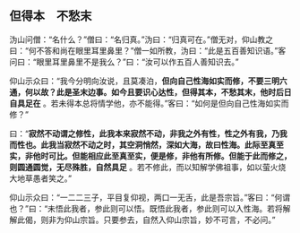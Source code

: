 ## 但得本　不愁末

沩山问僧：“名什么？”僧曰：“名归真。”沩曰：“归真可在。”僧无对，仰山教之曰：“何不答和尚在眼里耳里鼻里？”僧一如所教，沩曰：“此是五百善知识语。”客问曰：“眼里耳里鼻里不是我么？”曰：“汝可以作五百人善知识去。”

仰山示众曰：“我今分明向汝说，且莫凑泊，__但向自己性海如实而修，不要三明六通，何以故？此是圣末边事。如今且要识心达性，但得其本，不愁其末，他时后日自具足在__ 。若未得本总将情学他，亦不能得。”客曰：“如何是但向自己性海如实而修？”

曰：“__寂然不动谓之修性，此我本来寂然不动，非我之外有性，性之外有我，乃我而性也。此我当寂然不动之时，其空洞悄然，深如大海，故曰性海。此际至真至实，非他时可比。但能相应此至真至实，便是修，非他有所修。但能于此而修之，则圆通圆觉，无尽殊胜，自然具足__ 。若不修此，而以知解学佛祖事，如以萤火烧大地草愚者笑之。”

仰山示众曰：“一二二三子，平目复仰视，两口一无舌，此是吾宗旨。”客曰：“何谓也？”曰：“未悟此我者，参此则可以悟。既悟此我者，参此则可以入性海。若将解解此偈，则非为仰山宗旨。只要参去，自然入仰山宗旨，妙不可言，不必问。”
